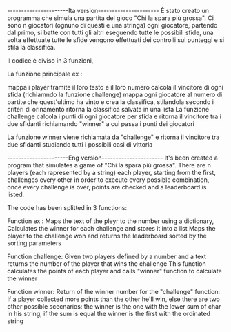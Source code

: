 ----------------------Ita version---------------------- 
È stato creato un programma che simula una partita del gioco "Chi la spara più grossa". Ci sono n giocatori (ognuno di questi è una stringa) ogni giocatore, partendo dal primo, si batte con tutti gli altri eseguendo tutte le possibili sfide, una volta effettuate tutte le sfide vengono effettuati dei controlli sui punteggi e si stila la classifica.

Il codice è diviso in 3 funzioni,

La funzione principale ex :

mappa i player tramite il loro testo e il loro numero
calcola il vincitore di ogni sfida (richiamndo la funzione challenge)
mappa ogni giocatore al numero di partite che quest'ultimo ha vinto e crea la classifica, stilandola secondo i criteri di orinamento
ritorna la classifica salvata in una lista
La funzione challenge calcola i punti di ogni giocatore per sfida e ritorna il vincitore tra i due sfidanti richiamando "winner" a cui passa i punti dei giocatori

La funzione winner viene richiamata da "challenge" e ritorna il vincitore tra due sfidanti studiando tutti i possibili casi di vittoria

----------------------Eng version---------------------- 
It's been created a program that simulates a game of "Chi la spara più grossa". There are n players (each rapresented by a string) each player, starting from the first, challenges every other in order to execute every possible combination, once every challenge is over, points are checked and a leaderboard is listed.

The code has been splitted in 3 functions:

Function ex : Maps the text of the pleyr to the number using a dictionary, Calculates the winner for each challenge and stores it into a list Maps the player to the challenge won and returns the leaderboard sorted by the sorting parameters

Function challenge: Given two players defined by a number and a text returns the number of the player that wins the challenge This function calculates the points of each player and calls "winner" function to calculate the winner

Function winner: Return of the winner number for the "challenge" function: If a player collected more points than the other he'll win, else there are two other possible scecnarios: the winner is the one with the lower sum of char in his string, if the sum is equal the winner is the first with the ordinated string
